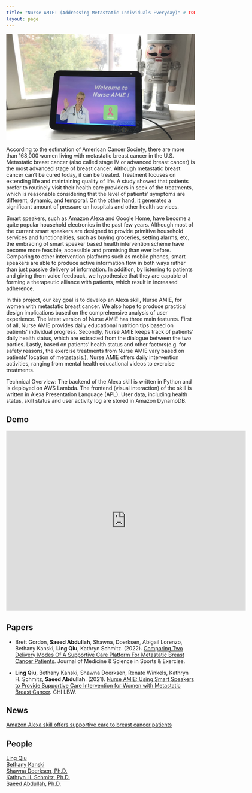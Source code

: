 ```yaml
---
title: "Nurse AMIE: (Addressing Metastatic Individuals Everyday)" # TODO: review project title
layout: page
---
```


<div class="row">
    <div class="col-md-12">
        <div class="col-xs-offset-1 col-md-10">
            <img src="/files/images/projects/nurse-amie.jpg"/>
        </div>
    </div>
</div>

According to the estimation of American Cancer Society, there are more than 168,000 women living with metastatic breast cancer in the U.S. Metastatic breast cancer (also called stage IV or advanced breast cancer) is the most advanced stage of breast cancer. Although metastatic breast cancer can’t be cured today, it can be treated. Treatment focuses on extending life and maintaining quality of life. A study showed that patients prefer to routinely visit their health care providers in seek of the treatments, which is reasonable considering that the level of patients' symptoms are different, dynamic, and temporal. On the other hand, it generates a significant amount of pressure on hospitals and other health services.

Smart speakers, such as Amazon Alexa and Google Home, have become a quite popular household electronics in the past few years. Although most of the current smart speakers are designed to provide primitive household services and functionalities, such as buying groceries, setting alarms, etc, the embracing of smart speaker based health intervention scheme have become more feasible, accessible and promising than ever before. Comparing to other intervention platforms such as mobile phones, smart speakers are able to produce active information flow in both ways rather than just passive delivery of information. In addition, by listening to patients and giving them voice feedback, we hypothesize that they are capable of forming a therapeutic alliance with patients, which result in increased adherence.

In this project, our key goal is to develop an Alexa skill, Nurse AMIE, for women with metastatic breast cancer. We also hope to produce practical design implications based on the comprehensive analysis of user experience. The latest version of Nurse AMIE has three main features. First of all, Nurse AMIE provides daily educational nutrition tips based on patients’ individual progress. Secondly, Nurse AMIE keeps track of patients’ daily health status, which are extracted from the dialogue between the two parties. Lastly, based on patients’ health status and other factors(e.g. for safety reasons, the exercise treatments from Nurse AMIE vary based on patients’ location of metastasis.), Nurse AMIE offers daily intervention activities, ranging from mental health educational videos to exercise treatments.

Technical Overview: The backend of the Alexa skill is written in Python and is deployed on AWS Lambda. The frontend (visual interaction) of the skill is written in Alexa Presentation Language (APL). User data, including health status, skill status and user activity log are stored in Amazon DynamoDB.

## Demo ##

<iframe width="640" height="480" src="https://www.youtube.com/embed/4pKBvTatb9M" frameborder="0" allow="autoplay; encrypted-media" allowfullscreen=""></iframe>

## Papers ##

* Brett Gordon, **Saeed Abdullah**, Shawna, Doerksen, Abigail Lorenzo, Bethany Kanski, **Ling Qiu**, Kathryn Schmitz. (2022).
[Comparing Two Delivery Modes Of A Supportive Care Platform For Metastatic Breast Cancer Patients][msse-2022].
Journal of Medicine & Science in Sports & Exercise.

* **Ling Qiu**, Bethany Kanski, Shawna Doerksen, Renate Winkels, Kathryn H. Schmitz, **Saeed Abdullah**. (2021).
[Nurse AMIE: Using Smart Speakers to Provide Supportive Care Intervention for Women with Metastatic Breast Cancer][chi-lbw-2021].
CHI LBW.

## News ##

[Amazon Alexa skill offers supportive care to breast cancer patients](https://www.psu.edu/news/research/story/amazon-alexa-skill-offers-supportive-care-breast-cancer-patients/)

## People ##

[Ling Qiu](https://lingqiu3.github.io)  
[Bethany Kanski](https://www.linkedin.com/in/bethany-kanski-4427b6137)  
[Shawna Doerksen, Ph.D.](https://twitter.com/shawnadoerksen)  
[Kathryn H. Schmitz, Ph.D.](https://twitter.com/fitaftercancer)  
[Saeed Abdullah, Ph.D.](https://saeedabdullah.com)

[msse-2022]: /files/pubs/nurse-amie-mmse-2022.pdf
[chi-lbw-2021]: /files/pubs/nurse-amie-chi-lbw-2021.pdf

<!-- https://www.youtube.com/watch?v=ADtX-uLfGJs (2022 SBM Research Spotlight Presentation) -->